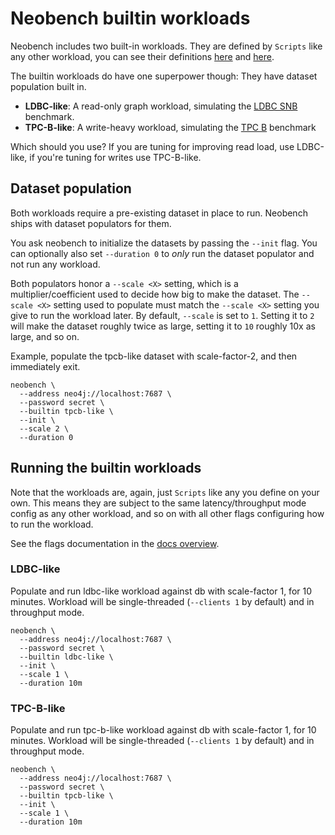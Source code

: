 # Neobench builtin workloads

Neobench includes two built-in workloads. 
They are defined by `Scripts` like any other workload, you can see their definitions [here](../pkg/neobench/builtin/ldbc_like.go) and [here](../pkg/neobench/builtin/tpcb_like.go).

The builtin workloads do have one superpower though: They have dataset population built in.

- **LDBC-like**: A read-only graph workload, simulating the [LDBC SNB](https://ldbcouncil.org/benchmarks/snb/) benchmark.
- **TPC-B-like**: A write-heavy workload, simulating the [TPC B](http://tpc.org/tpcb/default5.asp) benchmark

Which should you use? If you are tuning for improving read load, use LDBC-like, if you're tuning for writes use TPC-B-like.

## Dataset population

Both workloads require a pre-existing dataset in place to run. 
Neobench ships with dataset populators for them.

You ask neobench to initialize the datasets by passing the `--init` flag.
You can optionally also set `--duration 0` to *only* run the dataset populator and not run any workload.

Both populators honor a `--scale <X>` setting, which is a multiplier/coefficient used to decide how big to make the dataset.
The `--scale <X>` setting used to populate must match the `--scale <X>` setting you give to run the workload later.
By default, `--scale` is set to `1`. 
Setting it to `2` will make the dataset roughly twice as large, setting it to `10` roughly 10x as large, and so on.

Example, populate the tpcb-like dataset with scale-factor-2, and then immediately exit.

    neobench \
      --address neo4j://localhost:7687 \
      --password secret \
      --builtin tpcb-like \
      --init \
      --scale 2 \
      --duration 0
      
## Running the builtin workloads

Note that the workloads are, again, just `Scripts` like any you define on your own.
This means they are subject to the same latency/throughput mode config as any other workload, and so on with all other flags configuring how to run the workload.

See the flags documentation in the [docs overview](overview.md).

### LDBC-like

Populate and run ldbc-like workload against db with scale-factor 1, for 10 minutes.
Workload will be single-threaded (`--clients 1` by default) and in throughput mode.

    neobench \
      --address neo4j://localhost:7687 \
      --password secret \
      --builtin ldbc-like \
      --init \
      --scale 1 \
      --duration 10m

### TPC-B-like

Populate and run tpc-b-like workload against db with scale-factor 1, for 10 minutes.
Workload will be single-threaded (`--clients 1` by default) and in throughput mode.

    neobench \
      --address neo4j://localhost:7687 \
      --password secret \
      --builtin tpcb-like \
      --init \
      --scale 1 \
      --duration 10m
